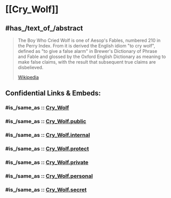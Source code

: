 ﻿---
aliases:
- The_Boy_Who_Cried_Wolf
- "The Boy Who Cried Wolf"
- "Boy Who Cried Wolf"
---

# [[Cry_Wolf]] 

## #has_/text_of_/abstract 

> The Boy Who Cried Wolf is one of Aesop's Fables, numbered 210 in the Perry Index. 
> From it is derived the English idiom "to cry wolf", 
> defined as "to give a false alarm" in Brewer's Dictionary of Phrase and Fable 
> and glossed by the Oxford English Dictionary as meaning to make false claims, 
> with the result that subsequent true claims are disbelieved.
>
> [Wikipedia](https://en.wikipedia.org/wiki/The%20Boy%20Who%20Cried%20Wolf) 


## Confidential Links & Embeds: 

### #is_/same_as :: [Cry_Wolf](/_Standards/Philosophy/Philosopher/Modern_Philosopher/Cry_Wolf.md) 

### #is_/same_as :: [Cry_Wolf.public](/_public/Philosophy/Philosopher/Modern_Philosopher/Cry_Wolf.public.md) 

### #is_/same_as :: [Cry_Wolf.internal](/_internal/Philosophy/Philosopher/Modern_Philosopher/Cry_Wolf.internal.md) 

### #is_/same_as :: [Cry_Wolf.protect](/_protect/Philosophy/Philosopher/Modern_Philosopher/Cry_Wolf.protect.md) 

### #is_/same_as :: [Cry_Wolf.private](/_private/Philosophy/Philosopher/Modern_Philosopher/Cry_Wolf.private.md) 

### #is_/same_as :: [Cry_Wolf.personal](/_personal/Philosophy/Philosopher/Modern_Philosopher/Cry_Wolf.personal.md) 

### #is_/same_as :: [Cry_Wolf.secret](/_secret/Philosophy/Philosopher/Modern_Philosopher/Cry_Wolf.secret.md)

